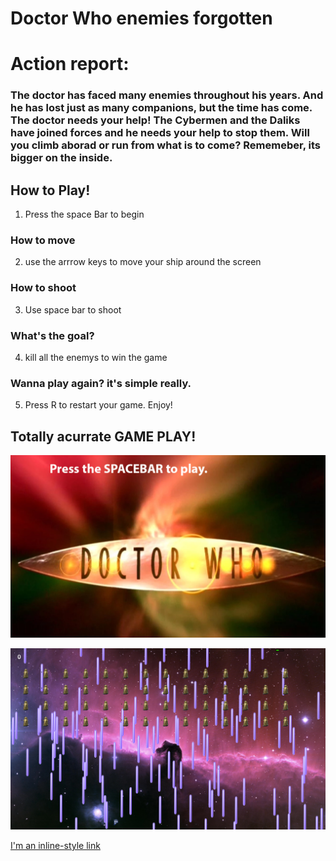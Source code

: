 # Doctor Who enemies forgotten

# Action report:

### The doctor has faced many enemies throughout his years. And he has lost just as many companions, but the time has come. The doctor needs your help! The Cybermen and the Daliks have joined forces and he needs your help to stop them. Will you climb aborad or run from what is to come? Rememeber, its bigger on the inside.

## How to Play!
1. Press the space Bar to begin
### How to move
2. use the arrrow keys to move your ship around the screen
### How to shoot
3. Use space bar to shoot
### What's the goal?
4. kill all the enemys to win the game
### Wanna play again? it's simple really.
5. Press R to restart your game.
Enjoy!

## Totally acurrate GAME PLAY!
![alt text](https://raw.githubusercontent.com/meisterelijah/Doctor-Who-Shooter/master/assests/website/title.PNG)

![alt text](https://raw.githubusercontent.com/meisterelijah/Doctor-Who-Shooter/master/assests/website/gameplay.PNG)

[I'm an inline-style link](https://github.com/meisterelijah/Doctor-Who-Shooter/releases/tag/1.0.0)
